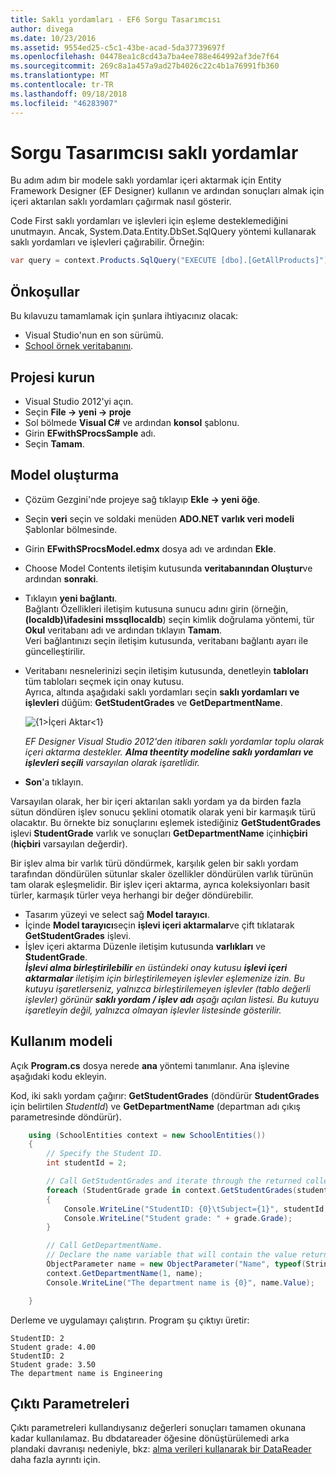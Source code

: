 ```yaml
---
title: Saklı yordamları - EF6 Sorgu Tasarımcısı
author: divega
ms.date: 10/23/2016
ms.assetid: 9554ed25-c5c1-43be-acad-5da37739697f
ms.openlocfilehash: 04478ea1c8cd43a7ba4ee788e464992af3de7f64
ms.sourcegitcommit: 269c8a1a457a9ad27b4026c22c4b1a76991fb360
ms.translationtype: MT
ms.contentlocale: tr-TR
ms.lasthandoff: 09/18/2018
ms.locfileid: "46283907"
---
```

# <a name="designer-query-stored-procedures"></a>Sorgu Tasarımcısı saklı yordamlar
Bu adım adım bir modele saklı yordamlar içeri aktarmak için Entity Framework Designer (EF Designer) kullanın ve ardından sonuçları almak için içeri aktarılan saklı yordamları çağırmak nasıl gösterir. 

Code First saklı yordamları ve işlevleri için eşleme desteklemediğini unutmayın. Ancak, System.Data.Entity.DbSet.SqlQuery yöntemi kullanarak saklı yordamları ve işlevleri çağırabilir. Örneğin:
``` csharp
var query = context.Products.SqlQuery("EXECUTE [dbo].[GetAllProducts]")`;
```

## <a name="prerequisites"></a>Önkoşullar

Bu kılavuzu tamamlamak için şunlara ihtiyacınız olacak:

- Visual Studio'nun en son sürümü.
- [School örnek veritabanını](~/ef6/resources/school-database.md).

## <a name="set-up-the-project"></a>Projesi kurun

-   Visual Studio 2012'yi açın.
-   Seçin **File -&gt; yeni -&gt; proje**
-   Sol bölmede **Visual C\#** ve ardından **konsol** şablonu.
-   Girin **EFwithSProcsSample** adı.
-   Seçin **Tamam**.

## <a name="create-a-model"></a>Model oluşturma

-   Çözüm Gezgini'nde projeye sağ tıklayıp **Ekle -&gt; yeni öğe**.
-   Seçin **veri** seçin ve soldaki menüden **ADO.NET varlık veri modeli** Şablonlar bölmesinde.
-   Girin **EFwithSProcsModel.edmx** dosya adı ve ardından **Ekle**.
-   Choose Model Contents iletişim kutusunda **veritabanından Oluştur**ve ardından **sonraki**.
-   Tıklayın **yeni bağlantı**.  
    Bağlantı Özellikleri iletişim kutusuna sunucu adını girin (örneğin, **(localdb)\\ifadesini mssqllocaldb**) seçin kimlik doğrulama yöntemi, tür **Okul** veritabanı adı ve ardından tıklayın **Tamam**.  
    Veri bağlantınızı seçin iletişim kutusunda, veritabanı bağlantı ayarı ile güncelleştirilir.
-   Veritabanı nesnelerinizi seçin iletişim kutusunda, denetleyin **tabloları** tüm tabloları seçmek için onay kutusu.  
    Ayrıca, altında aşağıdaki saklı yordamları seçin **saklı yordamları ve işlevleri** düğüm: **GetStudentGrades** ve **GetDepartmentName**. 

    ![{1&gt;İçeri Aktar&lt;1}](~/ef6/media/import.jpg)

    *EF Designer Visual Studio 2012'den itibaren saklı yordamlar toplu olarak içeri aktarma destekler. **Alma theentity modeline saklı yordamları ve işlevleri seçili** varsayılan olarak işaretlidir.*
-   **Son**'a tıklayın.

Varsayılan olarak, her bir içeri aktarılan saklı yordam ya da birden fazla sütun döndüren işlev sonucu şeklini otomatik olarak yeni bir karmaşık türü olacaktır. Bu örnekte biz sonuçlarını eşlemek istediğiniz **GetStudentGrades** işlevi **StudentGrade** varlık ve sonuçları **GetDepartmentName** için**hiçbiri** (**hiçbiri** varsayılan değerdir).

Bir işlev alma bir varlık türü döndürmek, karşılık gelen bir saklı yordam tarafından döndürülen sütunlar skaler özellikler döndürülen varlık türünün tam olarak eşleşmelidir. Bir işlev içeri aktarma, ayrıca koleksiyonları basit türler, karmaşık türler veya herhangi bir değer döndürebilir.

-   Tasarım yüzeyi ve select sağ **Model tarayıcı**.
-   İçinde **Model tarayıcı**seçin **işlevi içeri aktarmalar**ve çift tıklatarak **GetStudentGrades** işlevi.
-   İşlev içeri aktarma Düzenle iletişim kutusunda **varlıkları** ve **StudentGrade**.  
    ***İşlevi alma birleştirilebilir** en üstündeki onay kutusu **işlevi içeri aktarmalar** iletişim için birleştirilemeyen işlevler eşlemenize izin. Bu kutuyu işaretlerseniz, yalnızca birleştirilemeyen işlevler (tablo değerli işlevler) görünür **saklı yordam / işlev adı** aşağı açılan listesi. Bu kutuyu işaretleyin değil, yalnızca olmayan işlevler listesinde gösterilir.*

## <a name="use-the-model"></a>Kullanım modeli

Açık **Program.cs** dosya nerede **ana** yöntemi tanımlanır. Ana işlevine aşağıdaki kodu ekleyin.

Kod, iki saklı yordam çağırır: **GetStudentGrades** (döndürür **StudentGrades** için belirtilen *StudentId*) ve **GetDepartmentName** (departman adı çıkış parametresinde döndürür).  

``` csharp
    using (SchoolEntities context = new SchoolEntities())
    {
        // Specify the Student ID.
        int studentId = 2;

        // Call GetStudentGrades and iterate through the returned collection.
        foreach (StudentGrade grade in context.GetStudentGrades(studentId))
        {
            Console.WriteLine("StudentID: {0}\tSubject={1}", studentId, grade.Subject);
            Console.WriteLine("Student grade: " + grade.Grade);
        }

        // Call GetDepartmentName.
        // Declare the name variable that will contain the value returned by the output parameter.
        ObjectParameter name = new ObjectParameter("Name", typeof(String));
        context.GetDepartmentName(1, name);
        Console.WriteLine("The department name is {0}", name.Value);

    }
```

Derleme ve uygulamayı çalıştırın. Program şu çıktıyı üretir:

```
StudentID: 2
Student grade: 4.00
StudentID: 2
Student grade: 3.50
The department name is Engineering
```

<a name="output-parameters"></a>Çıktı Parametreleri
-----------------

Çıktı parametreleri kullandıysanız değerleri sonuçları tamamen okunana kadar kullanılamaz. Bu dbdatareader öğesine dönüştürülemedi arka plandaki davranışı nedeniyle, bkz: [alma verileri kullanarak bir DataReader](https://go.microsoft.com/fwlink/?LinkID=398589) daha fazla ayrıntı için.
